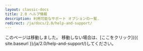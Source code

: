 ```yaml
---
layout: classic-docs
title: 2.0 ヘルプ情報
description: 利用可能なサポート オプションの一覧.
redirect: /ja/docs/2.0/help-and-support/
---
```


このページは移動しました。 移動しない場合は、[ここをクリック]({{ site.baseurl }}/ja/2.0/help-and-support/)してください。
